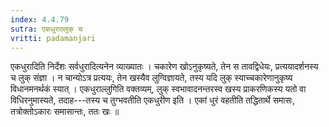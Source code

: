 ```yaml
---
index: 4.4.79
sutra: एकधुराल्लुक् च
vritti: padamanjari
---
```


 एकधुरादिति निर्देशः सर्वधुरादित्यनेन व्याख्यातः । चकारेण खोऽनुकृष्यते, तेन स तावद्विधेयः, प्रत्ययादर्शनस्य च लुक् संज्ञा । न चान्योऽत्र प्रत्ययः, तेन खस्यैव लुग्विज्ञायते, तस्य यदि लुक् स्याच्चकारेणानुकृष्य विधानमनर्थकं स्यात् । एकधुराल्लुगिति वक्तव्यम्, लुक् स्वभावादनन्तरस्व खस्य प्राकरणिकस्य यतो वा विधिरनुमास्यते, तदाह---तस्य च तुग्भवतीति एकधुरीण इति । एकां धुरं वहतीति तद्धितार्थे समासः, तत्रोक्तोऽकारः समासान्तः, ततः खः ॥